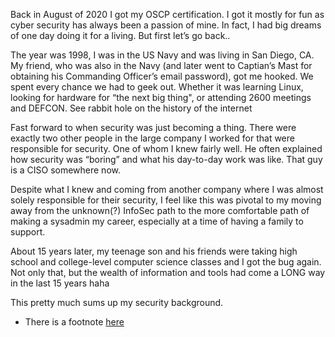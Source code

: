 Back in August of 2020 I got my OSCP certification.  I got it mostly for fun as cyber security has always been a passion of mine.  In fact, I had big dreams of one day doing it for a living.  But first let’s go back..

The year was 1998, I was in the US Navy and was living in San Diego, CA.  My friend, who was also in the Navy (and later went to Captian’s Mast for obtaining his Commanding Officer’s email password), got me hooked.  We spent every chance we had to geek out.  Whether it was learning Linux, looking for hardware for “the next big thing", or attending 2600 meetings and DEFCON. See rabbit hole on the history of the internet

Fast forward to when security was just becoming a thing.  There were exactly two other people in the large company I worked for that were responsible for security.  One of whom I knew fairly well. He often explained how security was “boring” and what his day-to-day work was like.  That guy is a CISO somewhere now.  

Despite what I knew and coming from another company where I was almost solely responsible for their security, I feel like this was pivotal to my moving away from the unknown(?) InfoSec path to the more comfortable path of making a sysadmin my career, especially at a time of having a family to support.

About 15 years later, my teenage son and his friends were taking high school and college-level computer science classes and I got the bug again. Not only that, but the wealth of information and tools had come a LONG way in the last 15 years haha

This pretty much sums up my security background.  

* There is a footnote [here](../web/history-of-infosec-and-www.md)
